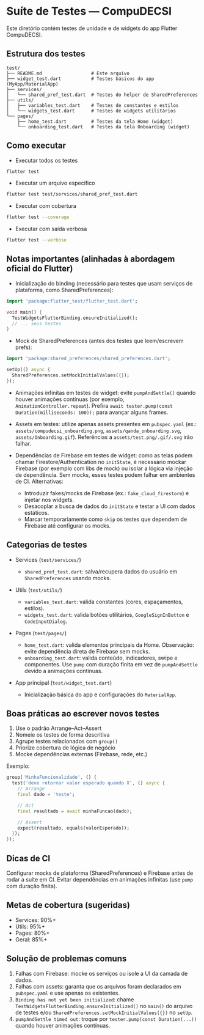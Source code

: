 # Suíte de Testes — CompuDECSI

Este diretório contém testes de unidade e de widgets do app Flutter CompuDECSI.

## Estrutura dos testes

```
test/
├── README.md                  # Este arquivo
├── widget_test.dart           # Testes básicos do app (MyApp/MaterialApp)
├── services/
│   └── shared_pref_test.dart  # Testes do helper de SharedPreferences
├── utils/
│   ├── variables_test.dart    # Testes de constantes e estilos
│   └── widgets_test.dart      # Testes de widgets utilitários
└── pages/
    ├── home_test.dart         # Testes da tela Home (widget)
    └── onboarding_test.dart   # Testes da tela Onboarding (widget)
```

## Como executar

- Executar todos os testes
```bash
flutter test
```

- Executar um arquivo específico
```bash
flutter test test/services/shared_pref_test.dart
```

- Executar com cobertura
```bash
flutter test --coverage
```

- Executar com saída verbosa
```bash
flutter test --verbose
```

## Notas importantes (alinhadas à abordagem oficial do Flutter)

- Inicialização do binding (necessário para testes que usam serviços de plataforma, como SharedPreferences):
```dart
import 'package:flutter_test/flutter_test.dart';

void main() {
  TestWidgetsFlutterBinding.ensureInitialized();
  // ... seus testes
}
```

- Mock de SharedPreferences (antes dos testes que leem/escrevem prefs):
```dart
import 'package:shared_preferences/shared_preferences.dart';

setUp(() async {
  SharedPreferences.setMockInitialValues({});
});
```

- Animações infinitas em testes de widget: evite `pumpAndSettle()` quando houver animações contínuas (por exemplo, `AnimationController.repeat`). Prefira `await tester.pump(const Duration(milliseconds: 100));` para avançar alguns frames.

- Assets em testes: utilize apenas assets presentes em `pubspec.yaml` (ex.: `assets/compudecsi_onboarding.png`, `assets/qanda_onboarding.svg`, `assets/Onboarding.gif`). Referências a `assets/test.png/.gif/.svg` irão falhar.

- Dependências de Firebase em testes de widget: como as telas podem chamar Firestore/Authentication no `initState`, é necessário mockar Firebase (por exemplo com libs de mock) ou isolar a lógica via injeção de dependência. Sem mocks, esses testes podem falhar em ambientes de CI. Alternativas:
  - Introduzir fakes/mocks de Firebase (ex.: `fake_cloud_firestore`) e injetar nos widgets.
  - Desacoplar a busca de dados do `initState` e testar a UI com dados estáticos.
  - Marcar temporariamente como `skip` os testes que dependem de Firebase até configurar os mocks.

## Categorias de testes

- Services (`test/services/`)
  - `shared_pref_test.dart`: salva/recupera dados do usuário em `SharedPreferences` usando mocks.

- Utils (`test/utils/`)
  - `variables_test.dart`: valida constantes (cores, espaçamentos, estilos).
  - `widgets_test.dart`: valida botões utilitários, `GoogleSignInButton` e `CodeInputDialog`.

- Pages (`test/pages/`)
  - `home_test.dart`: valida elementos principais da Home. Observação: evite dependência direta de Firebase sem mocks.
  - `onboarding_test.dart`: valida conteúdo, indicadores, swipe e componentes. Use `pump` com duração finita em vez de `pumpAndSettle` devido a animações contínuas.

- App principal (`test/widget_test.dart`)
  - Inicialização básica do app e configurações do `MaterialApp`.

## Boas práticas ao escrever novos testes

1) Use o padrão Arrange–Act–Assert
2) Nomeie os testes de forma descritiva
3) Agrupe testes relacionados com `group()`
4) Priorize cobertura de lógica de negócio
5) Mocke dependências externas (Firebase, rede, etc.)

Exemplo:
```dart
group('MinhaFuncionalidade', () {
  test('deve retornar valor esperado quando X', () async {
    // Arrange
    final dado = 'teste';

    // Act
    final resultado = await minhaFuncao(dado);

    // Assert
    expect(resultado, equals(valorEsperado));
  });
});
```

## Dicas de CI

Configurar mocks de plataforma (SharedPreferences) e Firebase antes de rodar a suíte em CI. Evitar dependências em animações infinitas (use `pump` com duração finita).

## Metas de cobertura (sugeridas)

- Services: 90%+
- Utils: 95%+
- Pages: 80%+
- Geral: 85%+

## Solução de problemas comuns

1) Falhas com Firebase: mocke os serviços ou isole a UI da camada de dados.
2) Falhas com assets: garanta que os arquivos foram declarados em `pubspec.yaml` e use apenas os existentes.
3) `Binding has not yet been initialized`: chame `TestWidgetsFlutterBinding.ensureInitialized()` no `main()` do arquivo de testes e/ou `SharedPreferences.setMockInitialValues({})` no `setUp`.
4) `pumpAndSettle timed out`: troque por `tester.pump(const Duration(...))` quando houver animações contínuas.